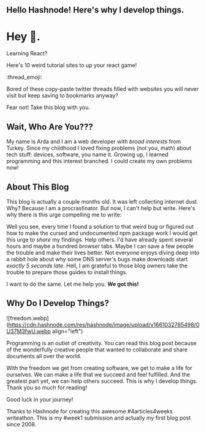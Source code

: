 ## Hello Hashnode! Here's why I develop things.

# Hey 👋.

Learning React?

Here's 10 weird tutorial sites to up your react game!

:thread_emoji:

Bored of these copy-paste twitter threads filled with websites you will never visit but keep saving to bookmarks anyway?

Fear not! Take this blog with you. 

## Wait, Who Are You???

My name is Arda and I am a web developer with *broad interests* from Turkey. Since my childhood I loved fixing problems (not you, math) about tech stuff: devices, software, you name it. Growing up, I learned programming and this interest branched. I could create my own problems now! 

## About This Blog

This blog is actually a couple months old. It was left collecting internet dust. Why? Because I am a procrastinator. But now, I can't help but write. Here's why there is this urge compelling me to write:

Well you see, every time I found a solution to that weird bug or figured out how to make the cursed and undocumented npm package work I would get this urge to *share* my findings. Help others. I'd have already spent several hours and maybe a hundred browser tabs. Maybe I can save a few people the trouble and make their lives better. Not everyone enjoys diving deep into a rabbit hole about why some DNS server's bugs make downloads start *exactly 5 seconds late*. Hell, I am grateful to those blog owners take the trouble to prepare those guides to install things.  

I want to do the same. Let me help you. **We got this!**

## Why Do I Develop Things?

![freedom.webp](https://cdn.hashnode.com/res/hashnode/image/upload/v1661032785498/0U37M3fwU.webp align="left")

Programming is an outlet of creativity. You can read this blog post because of the wonderfully creative people that wanted to collaborate and share documents all over the world.

With the freedom we get from creating software, we get to make a life for ourselves. We can make a life that we succeed and feel fulfilled. And the greatest part yet, we can help others succeed. This is why I develop things. Thank you so much for reading!

Good luck in your journey!




Thanks to Hashnode for creating this awesome #4articles4weeks writeathon. This is my #week1 submission and actually my first blog post since 2008.